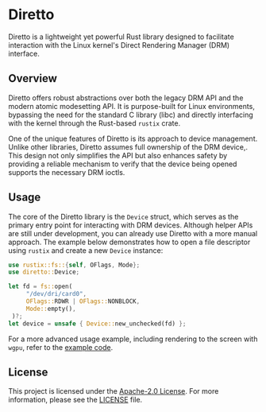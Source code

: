 # Diretto

Diretto is a lightweight yet powerful Rust library designed to facilitate
interaction with the Linux kernel's Direct Rendering Manager (DRM) interface.

## Overview

Diretto offers robust abstractions over both the legacy DRM API and the modern
atomic modesetting API. It is purpose-built for Linux environments, bypassing
the need for the standard C library (libc) and directly interfacing with the
kernel through the Rust-based `rustix` crate.

One of the unique features of Diretto is its approach to device management.
Unlike other libraries, Diretto assumes full ownership of the DRM device,. This
design not only simplifies the API but also enhances safety by providing a
reliable mechanism to verify that the device being opened supports the necessary
DRM ioctls.

## Usage

The core of the Diretto library is the `Device` struct, which serves as the
primary entry point for interacting with DRM devices. Although helper APIs are
still under development, you can already use Diretto with a more manual
approach. The example below demonstrates how to open a file descriptor using
`rustix` and create a new `Device` instance:

```rust
use rustix::fs::{self, OFlags, Mode};
use diretto::Device;

let fd = fs::open(
     "/dev/dri/card0",
     OFlags::RDWR | OFlags::NONBLOCK,
     Mode::empty(),
 )?;
let device = unsafe { Device::new_unchecked(fd) };
```

For a more advanced usage example, including rendering to the screen with
`wgpu`, refer to the [example code](examples/wgpu.rs).

## License

This project is licensed under the
[Apache-2.0 License](http://www.apache.org/licenses/LICENSE-2.0). For more
information, please see the [LICENSE](LICENSE) file.
